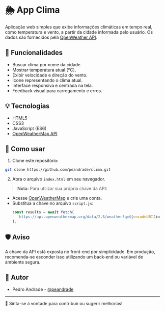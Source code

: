 # 🌦️ App Clima

Aplicação web simples que exibe informações climáticas em tempo real, como temperatura e vento, a partir da cidade informada pelo usuário. Os dados são fornecidos pela [OpenWeather API](https://openweathermap.org/).

## 🚀 Funcionalidades

- Buscar clima por nome da cidade.
- Mostrar temperatura atual (°C).
- Exibir velocidade e direção do vento.
- Ícone representando o clima atual.
- Interface responsiva e centrada na tela.
- Feedback visual para carregamento e erros.

## 💡 Tecnologias

- HTML5
- CSS3
- JavaScript (ES6)
- [OpenWeatherMap API](https://openweathermap.org/current)

## 🔧 Como usar

1. Clone este repositório:

```bash
git clone https://github.com/peandrade/clima.git
```

2. Abra o arquivo `index.html` em seu navegador.

> **Nota:** Para utilizar sua própria chave da API:

- Acesse [OpenWeatherMap](https://openweathermap.org/api) e crie uma conta.
- Substitua a chave no arquivo `script.js`:
  ```js
  const results = await fetch(
    `https://api.openweathermap.org/data/2.5/weather?q=${encodeURI(input)}&appid=SUA_API_KEY&units=metric&lang=pt_br`,
  );
  ```

## 🛡️ Aviso

A chave da API está exposta no front-end por simplicidade. Em produção, recomenda-se esconder isso utilizando um back-end ou variável de ambiente segura.

## 👤 Autor

- Pedro Andrade - [@peandrade](https://github.com/peandrade)

---

🧊 Sinta-se à vontade para contribuir ou sugerir melhorias!
